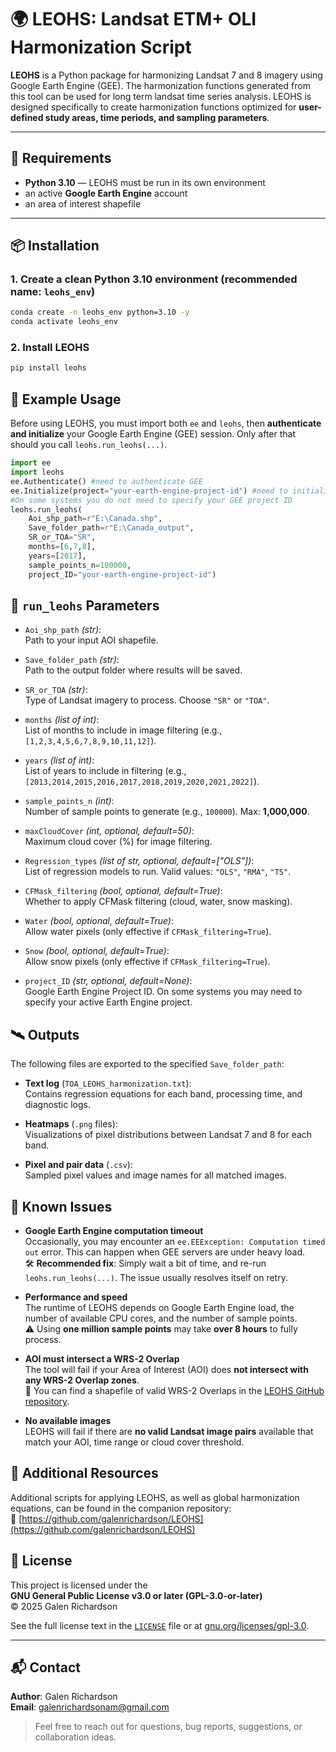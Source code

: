 # 🌍 LEOHS: Landsat ETM+ OLI Harmonization Script

**LEOHS** is a Python package for harmonizing Landsat 7 and 8 imagery using Google Earth Engine (GEE).
The harmonization functions generated from this tool can be used for long term landsat time series analysis.
LEOHS is designed specifically to create harmonization functions optimized for **user-defined study areas, time periods, and sampling parameters**.

---

## 🔧 Requirements

- **Python 3.10** — LEOHS must be run in its own environment
- an active **Google Earth Engine** account
- an area of interest shapefile

---

## 📦 Installation

### 1. Create a clean Python 3.10 environment (recommended name: `leohs_env`)
```bash
conda create -n leohs_env python=3.10 -y
conda activate leohs_env
```
### 2. Install LEOHS
```bash
pip install leohs
```

## 🚀 Example Usage
Before using LEOHS, you must import both `ee` and `leohs`, then **authenticate and initialize** your Google Earth Engine (GEE) session. Only after that should you call `leohs.run_leohs(...)`.
```python
import ee
import leohs
ee.Authenticate() #need to authenticate GEE
ee.Initialize(project="your-earth-engine-project-id") #need to initialize GEE
#On some systems you do not need to specify your GEE project ID
leohs.run_leohs(
    Aoi_shp_path=r"E:\Canada.shp",
    Save_folder_path=r"E:\Canada_output",
    SR_or_TOA="SR",
    months=[6,7,8],
    years=[2017],
    sample_points_n=100000,
    project_ID="your-earth-engine-project-id")
```
## 🔧 `run_leohs` Parameters

- `Aoi_shp_path` *(str)*:  
  Path to your input AOI shapefile.
  
- `Save_folder_path` *(str)*:  
  Path to the output folder where results will be saved.
  
- `SR_or_TOA` *(str)*:  
  Type of Landsat imagery to process. Choose `"SR"` or `"TOA"`.

- `months` *(list of int)*:  
  List of months to include in image filtering (e.g., `[1,2,3,4,5,6,7,8,9,10,11,12]`).

- `years` *(list of int)*:  
  List of years to include in filtering (e.g., `[2013,2014,2015,2016,2017,2018,2019,2020,2021,2022]`).

- `sample_points_n` *(int)*:  
  Number of sample points to generate (e.g., `100000`). Max: **1,000,000**.

- `maxCloudCover` *(int, optional, default=50)*:  
  Maximum cloud cover (%) for image filtering.

- `Regression_types` *(list of str, optional, default=["OLS"])*:  
  List of regression models to run. Valid values: `"OLS"`, `"RMA"`, `"TS"`.

- `CFMask_filtering` *(bool, optional, default=True)*:  
  Whether to apply CFMask filtering (cloud, water, snow masking).

- `Water` *(bool, optional, default=True)*:  
  Allow water pixels (only effective if `CFMask_filtering=True`).

- `Snow` *(bool, optional, default=True)*:  
  Allow snow pixels (only effective if `CFMask_filtering=True`).
- `project_ID` *(str, optional, default=None)*:  
  Google Earth Engine Project ID. On some systems you may need to specify your active Earth Engine project.

## 🛰️ Outputs

The following files are exported to the specified `Save_folder_path`:

- **Text log** (`TOA_LEOHS_harmonization.txt`):  
  Contains regression equations for each band, processing time, and diagnostic logs.

- **Heatmaps** (`.png` files):  
  Visualizations of pixel distributions between Landsat 7 and 8 for each band.

- **Pixel and pair data** (`.csv`):  
  Sampled pixel values and image names for all matched images.  


## 🐛 Known Issues

- **Google Earth Engine computation timeout**  
  Occasionally, you may encounter an `ee.EEException: Computation timed out` error. This can happen when GEE servers are under heavy load.  
  🛠️ **Recommended fix**: Simply wait a bit of time, and re-run `leohs.run_leohs(...)`. The issue usually resolves itself on retry.

- **Performance and speed**  
  The runtime of LEOHS depends on Google Earth Engine load, the number of available CPU cores, and the number of sample points.  
  ⚠️ Using **one million sample points** may take **over 8 hours** to fully process.

- **AOI must intersect a WRS-2 Overlap**  
  The tool will fail if your Area of Interest (AOI) does **not intersect with any WRS-2 Overlap zones**.  
  📍 You can find a shapefile of valid WRS-2 Overlaps in the [LEOHS GitHub repository](https://github.com/galenrichardson/LEOHS).

- **No available images**  
  LEOHS will fail if there are **no valid Landsat image pairs** available that match your AOI, time range or cloud cover threshold.



## 📂 Additional Resources

Additional scripts for applying LEOHS, as well as global harmonization equations, can be found in the companion repository:  
🔗 [https://github.com/galenrichardson/LEOHS](https://github.com/galenrichardson/LEOHS)


## 📑 License

This project is licensed under the  
**GNU General Public License v3.0 or later (GPL-3.0-or-later)**  
© 2025 Galen Richardson

See the full license text in the [`LICENSE`](./LICENSE) file or at [gnu.org/licenses/gpl-3.0](https://www.gnu.org/licenses/gpl-3.0.html).

---

## 📬 Contact

**Author**: Galen Richardson  
**Email**: [galenrichardsonam@gmail.com](mailto:galenrichardsonam@gmail.com)
> Feel free to reach out for questions, bug reports, suggestions, or collaboration ideas.

